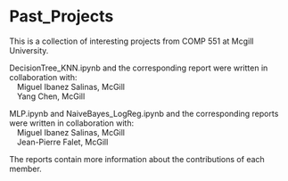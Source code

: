 # Past_Projects
This is a collection of interesting projects from COMP 551 at Mcgill University.

DecisionTree_KNN.ipynb and the corresponding report were written in collaboration with:  
&emsp;Miguel Ibanez Salinas, McGill  
&emsp;Yang Chen, McGill

MLP.ipynb and NaiveBayes_LogReg.ipynb and the corresponding reports were written in collaboration with:  
&emsp;Miguel Ibanez Salinas, McGill  
&emsp;Jean-Pierre Falet, McGill

The reports contain more information about the contributions of each member.
